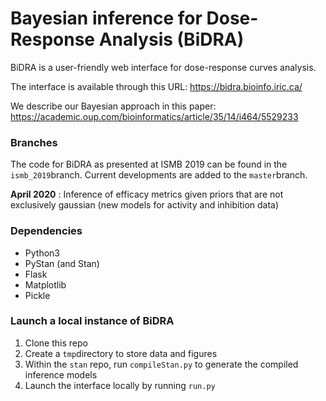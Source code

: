 # Bayesian inference for Dose-Response Analysis (BiDRA)

BiDRA is a user-friendly web interface for dose-response curves analysis. 

The interface is available through this URL: https://bidra.bioinfo.iric.ca/

We describe our Bayesian approach in this paper: https://academic.oup.com/bioinformatics/article/35/14/i464/5529233

### Branches
The code for BiDRA as presented at ISMB 2019 can be found in the ``ismb_2019``branch. Current developments are added to the ``master``branch.

**April 2020** : Inference of efficacy metrics given priors that are not exclusively gaussian (new models for activity and inhibition data)

### Dependencies
* Python3
* PyStan (and Stan)
* Flask
* Matplotlib
* Pickle

### Launch a local instance of BiDRA</h3>
1. Clone this repo
2. Create a ``tmp``directory to store data and figures
3. Within the ``stan`` repo, run ``compileStan.py`` to generate the compiled inference models
4. Launch the interface locally by running ``run.py``
